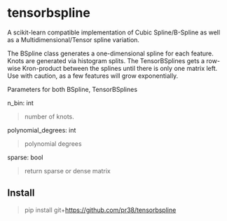 # tensorbspline
A scikit-learn compatible implementation of Cubic Spline/B-Spline as well as a Multidimensional/Tensor spline variation. 

The BSpline class generates a one-dimensional spline for each feature. Knots are generated via histogram splits. The TensorBSplines gets a row-wise Kron-product between the splines until there is only one matrix left. Use with caution, as a few features will grow exponentially.

Parameters for both BSpline, TensorBSplines

n_bin: int

> number of knots.

polynomial_degrees: int

> polynomial degrees

sparse: bool
> return sparse or dense matrix

Install
-------
>pip install git+https://github.com/pr38/tensorbspline

